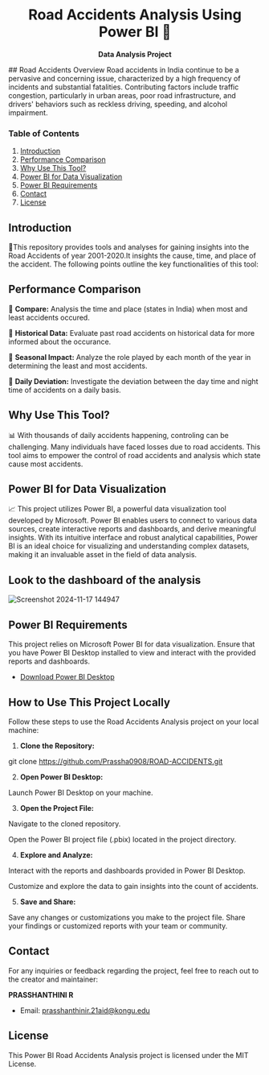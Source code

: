 <div align="center">

# Road Accidents Analysis Using Power BI 🌟
**Data Analysis Project**

</div>
## Road Accidents Overview
Road accidents in India continue to be a pervasive and concerning issue, characterized by a high frequency of incidents and substantial fatalities. Contributing factors include traffic congestion, particularly in urban areas, poor road infrastructure, and drivers' behaviors such as reckless driving, speeding, and alcohol impairment.

### Table of Contents
1. [Introduction](#introduction)
2. [Performance Comparison](#performance-comparison)
3. [Why Use This Tool?](#why-use-this-tool)
4. [Power BI for Data Visualization](#power-bi-for-data-visualization)
5. [Power BI Requirements](#power-bi-requirements)
6. [Contact](#contact)
7. [License](#license)

   
## Introduction
📍This repository provides tools and analyses for gaining insights into the Road Accidents of year 2001-2020.It insights the cause, time, and place of the accident. The following points outline the key functionalities of this tool:

## Performance Comparison 
 🚀 **Compare:** Analysis the time and place (states in India) when most and least accidents occured.
 
 🚀 **Historical Data:** Evaluate past road accidents on historical data for more informed about the occurance.
 
 🚀 **Seasonal Impact:** Analyze the role played by each month of the year in determining the least and most accidents.
 
 🚀 **Daily Deviation:** Investigate the deviation between the day time and night time of accidents on a daily basis.

## Why Use This Tool? 
📊 With thousands of daily accidents happening, controling can be challenging. Many individuals have faced losses due to road accidents. This tool aims to empower the control of road accidents and analysis which state cause most accidents.

## Power BI for Data Visualization 
📈 This project utilizes Power BI, a powerful data visualization tool developed by Microsoft. Power BI enables users to connect to various data sources, create interactive reports and dashboards, and derive meaningful insights. With its intuitive interface and robust analytical capabilities, Power BI is an ideal choice for visualizing and understanding complex datasets, making it an invaluable asset in the field of data analysis. 

## Look to the dashboard of the analysis 
![Screenshot 2024-11-17 144947](https://github.com/user-attachments/assets/7f65f404-43b8-4bd2-8071-774cb50fe20c)


## Power BI Requirements
This project relies on Microsoft Power BI for data visualization. Ensure that you have Power BI Desktop installed to view and interact with the provided reports and dashboards.

- [Download Power BI Desktop](https://powerbi.microsoft.com/desktop/)

## How to Use This Project Locally
Follow these steps to use the Road Accidents Analysis project on your local machine:

1. **Clone the Repository:**

git clone https://github.com/Prassha0908/ROAD-ACCIDENTS.git

2. **Open Power BI Desktop:**
   
Launch Power BI Desktop on your machine.

3. **Open the Project File:**

Navigate to the cloned repository.

Open the Power BI project file (.pbix) located in the project directory.

4. **Explore and Analyze:**

Interact with the reports and dashboards provided in Power BI Desktop.

Customize and explore the data to gain insights into the count of accidents.

5. **Save and Share:**

Save any changes or customizations you make to the project file.
Share your findings or customized reports with your team or community.
   

## Contact
For any inquiries or feedback regarding the project, feel free to reach out to the creator and maintainer:

**PRASSHANTHINI R**
- Email: [prasshanthinir.21aid@kongu.edu](mailto:prasshanthinir.21aid@kongu.edu)

## License
This Power BI Road Accidents Analysis project is licensed under the MIT License.
